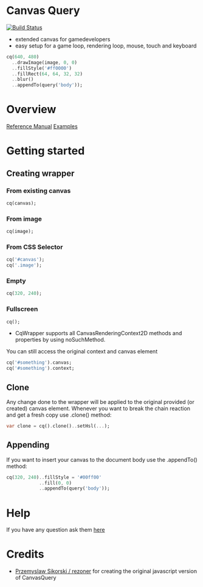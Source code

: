 Canvas Query
============

[![Build Status](https://drone.io/github.com/denniskaselow/CanvasQuery/status.png)](https://drone.io/github.com/denniskaselow/CanvasQuery/latest)

* extended canvas for gamedevelopers
* easy setup for a game loop, rendering loop, mouse, touch and keyboard

```dart
cq(640, 480)
  ..drawImage(image, 0, 0)
  ..fillStyle('#ff0000')
  ..fillRect(64, 64, 32, 32)
  ..blur()
  ..appendTo(query('body'));
```

# Overview

[Reference Manual](http://denniskaselow.github.io/CanvasQuery/docs/canvas_query.html)
[Examples](http://denniskaselow.github.io/CanvasQuery/examples.html)

# Getting started

## Creating wrapper

### From existing canvas

```dart
cq(canvas);
```

### From image

```dart
cq(image);
```

### From CSS Selector

```dart
cq('#canvas');
cq('.image');
```


### Empty

```dart
cq(320, 240);
```

### Fullscreen

```dart
cq();
```

* CqWrapper supports all CanvasRenderingContext2D methods and properties by using noSuchMethod.

You can still access the original context and canvas element

```dart
cq('#something').canvas;
cq('#something').context;
```

## Clone

Any change done to the wrapper will be applied to the original provided (or created) canvas element. Whenever you want to break the chain reaction and get a fresh copy use .clone() method:

```dart
var clone = cq().clone()..setHsl(...);
```

## Appending

If you want to insert your canvas to the document body use the .appendTo() method:

```dart
cq(320, 240)..fillStyle = '#00ff00'
            ..fill(0, 0)
            ..appendTo(query('body'));
```

# Help

If you have any question ask them [here](https://github.com/denniskaselow/CanvasQuery/issues/new)

Credits
=======

* [Przemyslaw Sikorski / rezoner](http://rezoner.net) for creating the original javascript version of CanvasQuery